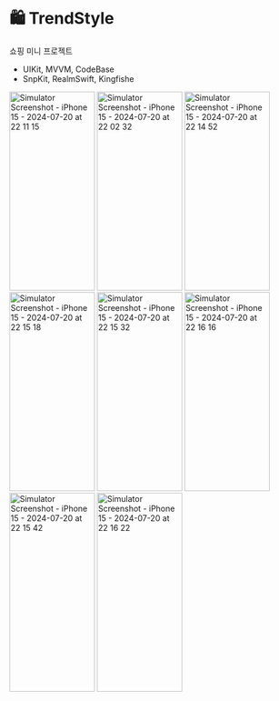 # 🛍️ TrendStyle
쇼핑 미니 프로젝트

- UIKit, MVVM, CodeBase
-  SnpKit, RealmSwift, Kingfishe

  

<img src="https://github.com/user-attachments/assets/948aa887-a3ae-4b84-b850-fc2ee25ed7df" alt="Simulator Screenshot - iPhone 15 - 2024-07-20 at 22 11 15" width="150" height="350"/>

<img src="https://github.com/user-attachments/assets/b6d72779-bb58-4bd1-8bb9-4a57148428fa" alt="Simulator Screenshot - iPhone 15 - 2024-07-20 at 22 02 32" width="150" height="350"/>

<img src="https://github.com/user-attachments/assets/34ea264b-efe3-46b0-be3a-13383dfcd819" alt="Simulator Screenshot - iPhone 15 - 2024-07-20 at 22 14 52" width="150" height="350"/>

<img src="https://github.com/user-attachments/assets/1a14fcc5-80af-45b9-b18b-fd10953c4bcd" alt="Simulator Screenshot - iPhone 15 - 2024-07-20 at 22 15 18" width="150" height="350"/>
<img src="https://github.com/user-attachments/assets/b2c3aad2-bc63-4f85-8e9b-6b7cb115c5a0" alt="Simulator Screenshot - iPhone 15 - 2024-07-20 at 22 15 32" width="150" height="350"/>

<img src="https://github.com/user-attachments/assets/712ae0ba-357a-4984-a160-89a20583ebf7" alt="Simulator Screenshot - iPhone 15 - 2024-07-20 at 22 16 16" width="150" height="350"/>

<img src="https://github.com/user-attachments/assets/9462d240-ee25-4972-915f-d9f4027c663e" alt="Simulator Screenshot - iPhone 15 - 2024-07-20 at 22 15 42" width="150" height="350"/>

<img src="https://github.com/user-attachments/assets/3e074e4b-3df5-449f-91ea-152cff998be5" alt="Simulator Screenshot - iPhone 15 - 2024-07-20 at 22 16 22" width="150" height="350"/>
